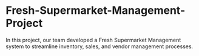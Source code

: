# Fresh-Supermarket-Management-Project
In this project, our team developed a Fresh Supermarket Management system to streamline inventory, sales, and vendor management processes. 
